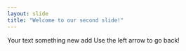 ```yaml
---
layout: slide
title: "Welcome to our second slide!"
---
```

Your text something new add
Use the left arrow to go back!
